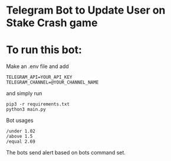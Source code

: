 # Telegram Bot to Update User on Stake Crash game
# To run this bot:
Make an .env file and add 
```
TELEGRAM_API=YOUR_API_KEY
TELEGRAM_CHANNEL=@YOUR_CHANNEL_NAME
```
and simply run 
```
pip3 -r requirements.txt
python3 main.py
```
Bot usages
```
/under 1.02
/above 1.5
/equal 2.69
```
The bots send alert based on bots command set.
